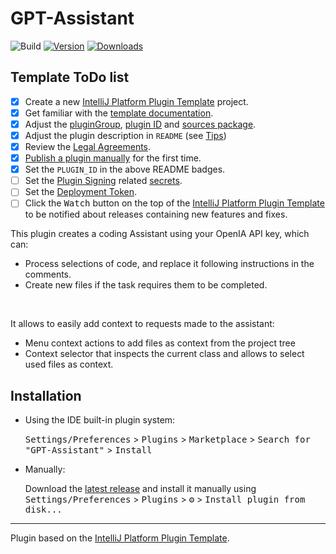 # GPT-Assistant

![Build](https://github.com/Feddericokz/GPT-Assistant/workflows/Build/badge.svg)
[![Version](https://img.shields.io/jetbrains/plugin/v/com.github.feddericokz.gptassistant.svg)](https://plugins.jetbrains.com/plugin/com.github.feddericokz.gptassistant)
[![Downloads](https://img.shields.io/jetbrains/plugin/d/com.github.feddericokz.gptassistant.svg)](https://plugins.jetbrains.com/plugin/com.github.feddericokz.gptassistant)

## Template ToDo list
- [x] Create a new [IntelliJ Platform Plugin Template][template] project.
- [x] Get familiar with the [template documentation][template].
- [x] Adjust the [pluginGroup](./gradle.properties), [plugin ID](./src/main/resources/META-INF/plugin.xml) and [sources package](./src/main/kotlin).
- [x] Adjust the plugin description in `README` (see [Tips][docs:plugin-description])
- [x] Review the [Legal Agreements](https://plugins.jetbrains.com/docs/marketplace/legal-agreements.html?from=IJPluginTemplate).
- [x] [Publish a plugin manually](https://plugins.jetbrains.com/docs/intellij/publishing-plugin.html?from=IJPluginTemplate) for the first time.
- [x] Set the `PLUGIN_ID` in the above README badges.
- [ ] Set the [Plugin Signing](https://plugins.jetbrains.com/docs/intellij/plugin-signing.html?from=IJPluginTemplate) related [secrets](https://github.com/JetBrains/intellij-platform-plugin-template#environment-variables).
- [ ] Set the [Deployment Token](https://plugins.jetbrains.com/docs/marketplace/plugin-upload.html?from=IJPluginTemplate).
- [ ] Click the <kbd>Watch</kbd> button on the top of the [IntelliJ Platform Plugin Template][template] to be notified about releases containing new features and fixes.

<!-- Plugin description -->
This plugin creates a coding Assistant using your OpenIA API key, which can:
* Process selections of code, and replace it following instructions in the comments.
* Create new files if the task requires them to be completed.
<br/>

It allows to easily add context to requests made to the assistant:
* Menu context actions to add files as context from the project tree
* Context selector that inspects the current class and allows to select used files as context.
<!-- Plugin description end -->

## Installation

- Using the IDE built-in plugin system:
  
  <kbd>Settings/Preferences</kbd> > <kbd>Plugins</kbd> > <kbd>Marketplace</kbd> > <kbd>Search for "GPT-Assistant"</kbd> >
  <kbd>Install</kbd>
  
- Manually:

  Download the [latest release](https://github.com/Feddericokz/GPT-Assistant/releases/latest) and install it manually using
  <kbd>Settings/Preferences</kbd> > <kbd>Plugins</kbd> > <kbd>⚙️</kbd> > <kbd>Install plugin from disk...</kbd>


---
Plugin based on the [IntelliJ Platform Plugin Template][template].

[template]: https://github.com/JetBrains/intellij-platform-plugin-template
[docs:plugin-description]: https://plugins.jetbrains.com/docs/intellij/plugin-user-experience.html#plugin-description-and-presentation
